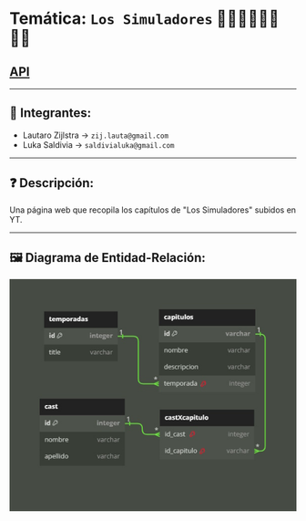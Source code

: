 # Temática: `Los Simuladores` 🕵️‍♂️🕵️‍♂️🕵️‍♂️🕵️‍♂️ <h2><a href="https://github.com/LukaSaldivia/simuladores-api">API</a></h2>
***


## :busts_in_silhouette: Integrantes:
+ Lautaro Zijlstra  -> `zij.lauta@gmail.com`
+ Luka Saldivia  -> `saldivialuka@gmail.com`
***
## ❓ Descripción:
Una página web que recopila los capítulos de "Los Simuladores" subidos en YT.
***
## 🖼️ Diagrama de Entidad-Relación:
![Imagen de las relaciones](relaciones.jpg) 


